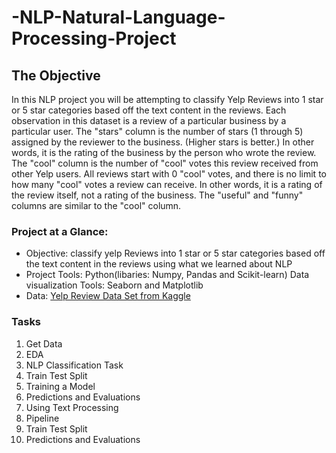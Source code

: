 # -NLP-Natural-Language-Processing-Project

## The Objective  
In this NLP project you will be attempting to classify Yelp Reviews into 1 star or 5 star categories based off the text content in the reviews. Each observation in this dataset is a review of a particular business by a particular user. The "stars" column is the number of stars (1 through 5) assigned by the reviewer to the business. (Higher stars is better.) In other words, it is the rating of the business by the person who wrote the review. The "cool" column is the number of "cool" votes this review received from other Yelp users. All reviews start with 0 "cool" votes, and there is no limit to how many "cool" votes a review can receive. In other words, it is a rating of the review itself, not a rating of the business. The "useful" and "funny" columns are similar to the "cool" column.

### Project at a Glance:
- Objective: classify yelp Reviews into 1 star or 5 star categories based off the text content in the reviews using what we learned about NLP 
- Project Tools: Python(libaries: Numpy, Pandas and Scikit-learn) Data visualization Tools: Seaborn and Matplotlib 
- Data: [Yelp Review Data Set from Kaggle](https://www.kaggle.com/c/yelp-recsys-2013)

### Tasks 
1. Get Data 
2. EDA 
3. NLP Classification Task 
4. Train Test Split 
5. Training a Model 
6. Predictions and Evaluations
7. Using Text Processing 
8. Pipeline 
9. Train Test Split 
10. Predictions and Evaluations 
